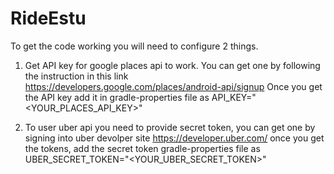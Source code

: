 # RideEstu

 To get the code working you will need to configure 2 things.
 1. Get API key for google places api to work. You can get one by following the instruction in this link
 https://developers.google.com/places/android-api/signup
 Once you get the API key add it in gradle-properties file as API_KEY="<YOUR_PLACES_API_KEY>"

 2. To user uber api you need to provide secret token, you can get one by signing into uber devolper site
 https://developer.uber.com/
 once you get the tokens, add the secret token gradle-properties file as UBER_SECRET_TOKEN="<YOUR_UBER_SECRET_TOKEN>"
